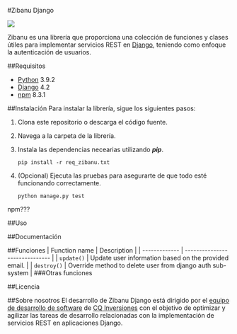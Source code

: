 #Zibanu Django

![](https://www.oasiscom.com/_nuxt/img/CQ%20INVERSIONES-clientes.138c8ef.png)

Zibanu es una librería que proporciona una colección de funciones y clases útiles para implementar servicios REST en [Django](https://www.djangoproject.com/ "django"), teniendo como enfoque la autenticación de usuarios.

##Requisitos
- [Python](https://www.python.org/ "Python") 3.9.2
- [Django](https://www.djangoproject.com/ "Django") 4.2
- [npm](https://www.npmjs.com/ "npm") 8.3.1

##Instalación
Para instalar la librería, sigue los siguientes pasos:

1. Clona este repositorio o descarga el código fuente.

2.  Navega a la carpeta de la librería.
3. Instala las dependencias necearias utilizando ***pip***.

	`pip install -r req_zibanu.txt`


4. (Opcional) Ejecuta las pruebas para asegurarte de que todo esté funcionando correctamente.

	`python manage.py test`

npm???

##Uso

##Documentación

##Funciones
| Function name | Description                    |
| ------------- | ------------------------------ |
| `update()`      | Update user information based on the provided email.     |
| `destroy()`   | Override method to delete user from django auth sub-system    |
###Otras funciones

##Licencia

##Sobre nosotros
El desarrollo de Zibanu Django está dirigido por el [equipo de desarrollo de software](https://www.cqinversiones.com/index.php/portafolio/desarrollo-de-software "equipo de desarrollo de software") de [CQ Inversiones](https://www.cqinversiones.co/index.php "CQ Inversiones") con el objetivo de optimizar y agilizar las tareas de desarrollo relacionadas con la implementación de servicios REST en aplicaciones Django.